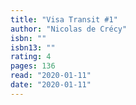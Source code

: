 ```yaml
---
title: "Visa Transit #1"
author: "Nicolas de Crécy"
isbn: ""
isbn13: ""
rating: 4
pages: 136
read: "2020-01-11"
date: "2020-01-11"
---
```


